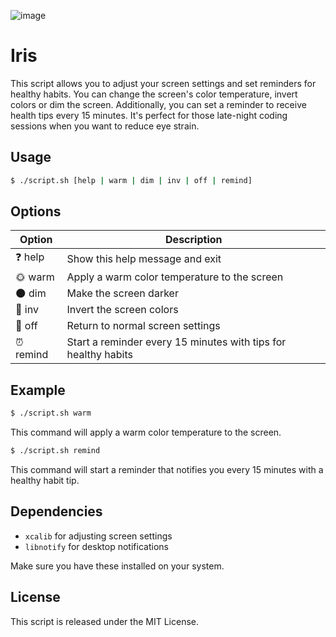 ![image](https://github.com/M1ghtyMushroom/iris/assets/149011900/0ea262aa-b6fd-4b91-bbda-6cf768230bcb)

# Iris

This script allows you to adjust your screen settings and set reminders for healthy habits. You can change the screen's color temperature, invert colors or dim the screen. Additionally, you can set a reminder to receive health tips every 15 minutes.
It's perfect for those late-night coding sessions when you want to reduce eye strain.

## Usage

```bash
$ ./script.sh [help | warm | dim | inv | off | remind]
```

## Options

| Option  | Description                                                       |
|----------|-------------------------------------------------------------------|
| ❓ help  | Show this help message and exit                                    |
| 🌞 warm  | Apply a warm color temperature to the screen                      |
| 🌑 dim   | Make the screen darker                                            |
| 🌈 inv   | Invert the screen colors                                          |
| 🔄 off   | Return to normal screen settings                                  |
| ⏰ remind| Start a reminder every 15 minutes with tips for healthy habits     |

## Example

```bash
$ ./script.sh warm
```

This command will apply a warm color temperature to the screen.

```bash
$ ./script.sh remind
```

This command will start a reminder that notifies you every 15 minutes with a healthy habit tip.

## Dependencies

- `xcalib` for adjusting screen settings
- `libnotify` for desktop notifications

Make sure you have these installed on your system.

## License

This script is released under the MIT License.

